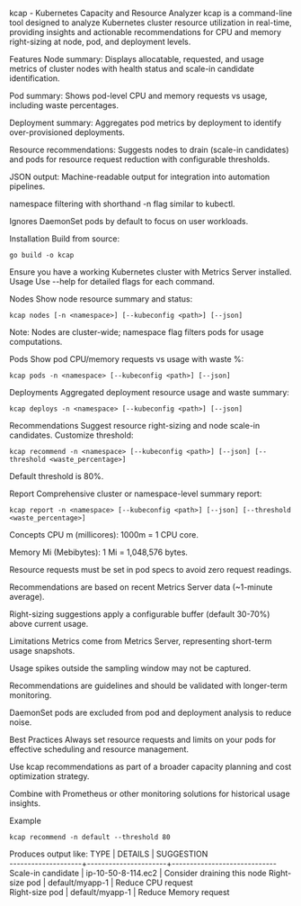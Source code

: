 kcap - Kubernetes Capacity and Resource Analyzer
kcap is a command-line tool designed to analyze Kubernetes cluster resource utilization in real-time, providing insights and actionable recommendations for CPU and memory right-sizing at node, pod, and deployment levels.

Features
Node summary: Displays allocatable, requested, and usage metrics of cluster nodes with health status and scale-in candidate identification.

Pod summary: Shows pod-level CPU and memory requests vs usage, including waste percentages.

Deployment summary: Aggregates pod metrics by deployment to identify over-provisioned deployments.

Resource recommendations: Suggests nodes to drain (scale-in candidates) and pods for resource request reduction with configurable thresholds.

JSON output: Machine-readable output for integration into automation pipelines.

namespace filtering with shorthand -n flag similar to kubectl.

Ignores DaemonSet pods by default to focus on user workloads.

Installation
Build from source:
```
go build -o kcap
```
Ensure you have a working Kubernetes cluster with Metrics Server installed.
Usage
Use --help for detailed flags for each command.

Nodes
Show node resource summary and status:
```
kcap nodes [-n <namespace>] [--kubeconfig <path>] [--json]
```
Note: Nodes are cluster-wide; namespace flag filters pods for usage computations.

Pods
Show pod CPU/memory requests vs usage with waste %:
```
kcap pods -n <namespace> [--kubeconfig <path>] [--json]
```
Deployments
Aggregated deployment resource usage and waste summary:
```
kcap deploys -n <namespace> [--kubeconfig <path>] [--json]
```
Recommendations
Suggest resource right-sizing and node scale-in candidates. Customize threshold:
```
kcap recommend -n <namespace> [--kubeconfig <path>] [--json] [--threshold <waste_percentage>]
```
Default threshold is 80%.

Report
Comprehensive cluster or namespace-level summary report:
```
kcap report -n <namespace> [--kubeconfig <path>] [--json] [--threshold <waste_percentage>]
```
Concepts
CPU m (millicores): 1000m = 1 CPU core.

Memory Mi (Mebibytes): 1 Mi = 1,048,576 bytes.

Resource requests must be set in pod specs to avoid zero request readings.

Recommendations are based on recent Metrics Server data (~1-minute average).

Right-sizing suggestions apply a configurable buffer (default 30-70%) above current usage.

Limitations
Metrics come from Metrics Server, representing short-term usage snapshots.

Usage spikes outside the sampling window may not be captured.

Recommendations are guidelines and should be validated with longer-term monitoring.

DaemonSet pods are excluded from pod and deployment analysis to reduce noise.

Best Practices
Always set resource requests and limits on your pods for effective scheduling and resource management.

Use kcap recommendations as part of a broader capacity planning and cost optimization strategy.

Combine with Prometheus or other monitoring solutions for historical usage insights.

Example
```
kcap recommend -n default --threshold 80
```
Produces output like:
TYPE                |  DETAILS             |  SUGGESTION                 
--------------------+----------------------+-----------------------------
Scale-in candidate  |  ip-10-50-8-114.ec2  |  Consider draining this node
Right-size pod      |  default/myapp-1     |  Reduce CPU request         
Right-size pod      |  default/myapp-1     |  Reduce Memory request      

